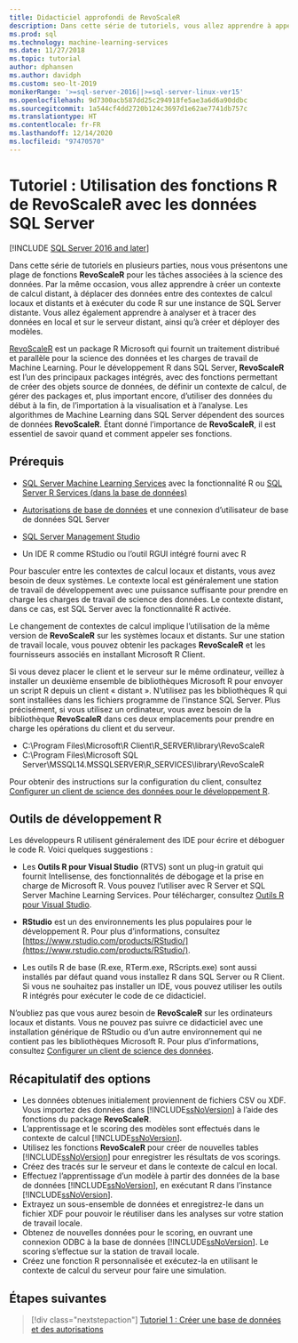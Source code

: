 ```yaml
---
title: Didacticiel approfondi de RevoScaleR
description: Dans cette série de tutoriels, vous allez apprendre à appeler les fonctions RevoScaleR à l’aide de l’intégration R de SQL Server Machine Learning.
ms.prod: sql
ms.technology: machine-learning-services
ms.date: 11/27/2018
ms.topic: tutorial
author: dphansen
ms.author: davidph
ms.custom: seo-lt-2019
monikerRange: '>=sql-server-2016||>=sql-server-linux-ver15'
ms.openlocfilehash: 9d7300acb587dd25c294918fe5ae3a6d6a90ddbc
ms.sourcegitcommit: 1a544cf4dd2720b124c3697d1e62ae7741db757c
ms.translationtype: HT
ms.contentlocale: fr-FR
ms.lasthandoff: 12/14/2020
ms.locfileid: "97470570"
---
```

# <a name="tutorial-use-revoscaler-r-functions-with-sql-server-data"></a>Tutoriel : Utilisation des fonctions R de RevoScaleR avec les données SQL Server
[!INCLUDE [SQL Server 2016 and later](../../includes/applies-to-version/sqlserver2016.md)]

Dans cette série de tutoriels en plusieurs parties, nous vous présentons une plage de fonctions **RevoScaleR** pour les tâches associées à la science des données. Par la même occasion, vous allez apprendre à créer un contexte de calcul distant, à déplacer des données entre des contextes de calcul locaux et distants et à exécuter du code R sur une instance de SQL Server distante. Vous allez également apprendre à analyser et à tracer des données en local et sur le serveur distant, ainsi qu’à créer et déployer des modèles.

[RevoScaleR](/machine-learning-server/r-reference/revoscaler/revoscaler) est un package R Microsoft qui fournit un traitement distribué et parallèle pour la science des données et les charges de travail de Machine Learning. Pour le développement R dans SQL Server, **RevoScaleR** est l’un des principaux packages intégrés, avec des fonctions permettant de créer des objets source de données, de définir un contexte de calcul, de gérer des packages et, plus important encore, d’utiliser des données du début à la fin, de l’importation à la visualisation et à l’analyse. Les algorithmes de Machine Learning dans SQL Server dépendent des sources de données **RevoScaleR**. Étant donné l’importance de **RevoScaleR**, il est essentiel de savoir quand et comment appeler ses fonctions. 

## <a name="prerequisites"></a>Prérequis

+ [SQL Server Machine Learning Services](../install/sql-machine-learning-services-windows-install.md) avec la fonctionnalité R ou [SQL Server R Services (dans la base de données)](../install/sql-r-services-windows-install.md)
  
+ [Autorisations de base de données](../security/user-permission.md) et une connexion d’utilisateur de base de données SQL Server

+ [SQL Server Management Studio](../../ssms/download-sql-server-management-studio-ssms.md)

+ Un IDE R comme RStudio ou l’outil RGUI intégré fourni avec R

Pour basculer entre les contextes de calcul locaux et distants, vous avez besoin de deux systèmes. Le contexte local est généralement une station de travail de développement avec une puissance suffisante pour prendre en charge les charges de travail de science des données. Le contexte distant, dans ce cas, est SQL Server avec la fonctionnalité R activée. 

Le changement de contextes de calcul implique l’utilisation de la même version de **RevoScaleR** sur les systèmes locaux et distants. Sur une station de travail locale, vous pouvez obtenir les packages **RevoScaleR** et les fournisseurs associés en installant Microsoft R Client.

Si vous devez placer le client et le serveur sur le même ordinateur, veillez à installer un deuxième ensemble de bibliothèques Microsoft R pour envoyer un script R depuis un client « distant ». N’utilisez pas les bibliothèques R qui sont installées dans les fichiers programme de l’instance SQL Server. Plus précisément, si vous utilisez un ordinateur, vous avez besoin de la bibliothèque **RevoScaleR** dans ces deux emplacements pour prendre en charge les opérations du client et du serveur.

+ C:\Program Files\Microsoft\R Client\R_SERVER\library\RevoScaleR 
+ C:\Program Files\Microsoft SQL Server\MSSQL14.MSSQLSERVER\R_SERVICES\library\RevoScaleR

Pour obtenir des instructions sur la configuration du client, consultez [Configurer un client de science des données pour le développement R](../r/set-up-a-data-science-client.md).


## <a name="r-development-tools"></a>Outils de développement R

Les développeurs R utilisent généralement des IDE pour écrire et déboguer le code R. Voici quelques suggestions :

- Les **Outils R pour Visual Studio** (RTVS) sont un plug-in gratuit qui fournit Intellisense, des fonctionnalités de débogage et la prise en charge de Microsoft R. Vous pouvez l’utiliser avec R Server et SQL Server Machine Learning Services. Pour télécharger, consultez [Outils R pour Visual Studio](https://marketplace.visualstudio.com/items?itemName=MikhailArkhipov007.RTVS2019).

- **RStudio** est un des environnements les plus populaires pour le développement R. Pour plus d’informations, consultez [https://www.rstudio.com/products/RStudio/](https://www.rstudio.com/products/RStudio/).

- Les outils R de base (R.exe, RTerm.exe, RScripts.exe) sont aussi installés par défaut quand vous installez R dans SQL Server ou R Client. Si vous ne souhaitez pas installer un IDE, vous pouvez utiliser les outils R intégrés pour exécuter le code de ce didacticiel.

N’oubliez pas que vous aurez besoin de **RevoScaleR** sur les ordinateurs locaux et distants. Vous ne pouvez pas suivre ce didacticiel avec une installation générique de RStudio ou d’un autre environnement qui ne contient pas les bibliothèques Microsoft R. Pour plus d’informations, consultez [Configurer un client de science des données](../r/set-up-a-data-science-client.md).

## <a name="summary-of-tasks"></a>Récapitulatif des options

+ Les données obtenues initialement proviennent de fichiers CSV ou XDF. Vous importez des données dans [!INCLUDE[ssNoVersion](../../includes/ssnoversion-md.md)] à l’aide des fonctions du package **RevoScaleR**.
+ L’apprentissage et le scoring des modèles sont effectués dans le contexte de calcul [!INCLUDE[ssNoVersion](../../includes/ssnoversion-md.md)]. 
+ Utilisez les fonctions **RevoScaleR** pour créer de nouvelles tables [!INCLUDE[ssNoVersion](../../includes/ssnoversion-md.md)] pour enregistrer les résultats de vos scorings.
+ Créez des tracés sur le serveur et dans le contexte de calcul en local.
+ Effectuez l’apprentissage d’un modèle à partir des données de la base de données [!INCLUDE[ssNoVersion](../../includes/ssnoversion-md.md)], en exécutant R dans l’instance [!INCLUDE[ssNoVersion](../../includes/ssnoversion-md.md)].
+ Extrayez un sous-ensemble de données et enregistrez-le dans un fichier XDF pour pouvoir le réutiliser dans les analyses sur votre station de travail locale.
+ Obtenez de nouvelles données pour le scoring, en ouvrant une connexion ODBC à la base de données [!INCLUDE[ssNoVersion](../../includes/ssnoversion-md.md)]. Le scoring s’effectue sur la station de travail locale.
+ Créez une fonction R personnalisée et exécutez-la en utilisant le contexte de calcul du serveur pour faire une simulation.

## <a name="next-steps"></a>Étapes suivantes

> [!div class="nextstepaction"]
> [Tutoriel 1 : Créer une base de données et des autorisations](deepdive-work-with-sql-server-data-using-r.md)